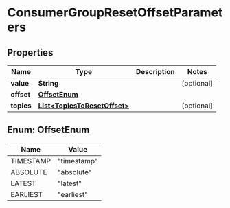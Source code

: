 

# ConsumerGroupResetOffsetParameters


## Properties

Name | Type | Description | Notes
------------ | ------------- | ------------- | -------------
**value** | **String** |  |  [optional]
**offset** | [**OffsetEnum**](#OffsetEnum) |  | 
**topics** | [**List&lt;TopicsToResetOffset&gt;**](TopicsToResetOffset.md) |  |  [optional]



## Enum: OffsetEnum

Name | Value
---- | -----
TIMESTAMP | &quot;timestamp&quot;
ABSOLUTE | &quot;absolute&quot;
LATEST | &quot;latest&quot;
EARLIEST | &quot;earliest&quot;



